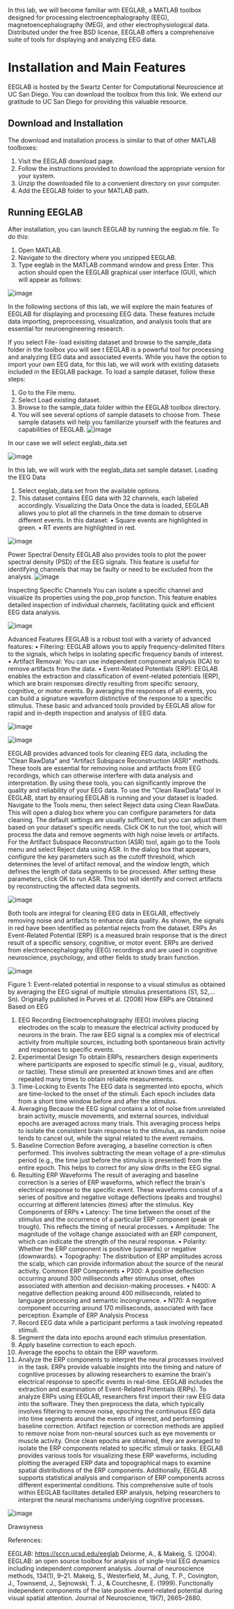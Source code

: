 In this lab, we will become familiar with EEGLAB, a MATLAB toolbox designed for processing electroencephalography (EEG), magnetoencephalography (MEG), and other electrophysiological data. Distributed under the free BSD license, EEGLAB offers a comprehensive suite of tools for displaying and analyzing EEG data.
# Installation and Main Features
EEGLAB is hosted by the Swartz Center for Computational Neuroscience at UC San Diego. You can download the toolbox from this link. We extend our gratitude to UC San Diego for providing this valuable resource.
## Download and Installation
The download and installation process is similar to that of other MATLAB toolboxes:
1.	Visit the EEGLAB download page.
2.	Follow the instructions provided to download the appropriate version for your system.
3.	Unzip the downloaded file to a convenient directory on your computer.
4.	Add the EEGLAB folder to your MATLAB path.
## Running EEGLAB
After installation, you can launch EEGLAB by running the eeglab.m file. To do this:
1.	Open MATLAB.
2.	Navigate to the directory where you unzipped EEGLAB.
3.	Type eeglab in the MATLAB command window and press Enter.
This action should open the EEGLAB graphical user interface (GUI), which will appear as follows:

![image](https://github.com/user-attachments/assets/64ba1bc2-c898-4b02-a51f-23fa5e528bda)

In the following sections of this lab, we will explore the main features of EEGLAB for displaying and processing EEG data. These features include data importing, preprocessing, visualization, and analysis tools that are essential for neuroengineering research.

If you select File- load exisiting dataset and browse to the sample_data folder in the toolbox you will see t EEGLAB is a powerful tool for processing and analyzing EEG data and associated events. While you have the option to import your own EEG data, for this lab, we will work with existing datasets included in the EEGLAB package.
To load a sample dataset, follow these steps:
1.	Go to the File menu.
2.	Select Load existing dataset.
3.	Browse to the sample_data folder within the EEGLAB toolbox directory.
4.	You will see several options of sample datasets to choose from.
These sample datasets will help you familiarize yourself with the features and capabilities of EEGLAB.
 ![image](https://github.com/user-attachments/assets/89697482-5360-40b1-b889-3f91c35ce5d8)

In our case we will select eeglab_data.set
 
![image](https://github.com/user-attachments/assets/f3e0d0bb-6a8e-4f79-afe2-7ab097f433b4)

In this lab, we will work with the eeglab_data.set sample dataset.
Loading the EEG Data
1.	Select eeglab_data.set from the available options.
2.	This dataset contains EEG data with 32 channels, each labeled accordingly.
Visualizing the Data
Once the data is loaded, EEGLAB allows you to plot all the channels in the time domain to observe different events. In this dataset:
•	Square events are highlighted in green.
•	RT events are highlighted in red.

 ![image](https://github.com/user-attachments/assets/0c9d5187-f596-4d0f-880e-594cc454acab)

Power Spectral Density
EEGLAB also provides tools to plot the power spectral density (PSD) of the EEG signals. This feature is useful for identifying channels that may be faulty or need to be excluded from the analysis.
![image](https://github.com/user-attachments/assets/4b5720cf-2034-4b5a-b452-88c2752c847c)

 
Inspecting Specific Channels
You can isolate a specific channel and visualize its properties using the pop_prop function. This feature enables detailed inspection of individual channels, facilitating quick and efficient EEG data analysis.

 ![image](https://github.com/user-attachments/assets/f3a5c313-78b1-4741-93e0-9e7ada27b37a)


Advanced Features
EEGLAB is a robust tool with a variety of advanced features:
•	Filtering: EEGLAB allows you to apply frequency-delimited filters to the signals, which helps in isolating specific frequency bands of interest.
•	Artifact Removal: You can use independent component analysis (ICA) to remove artifacts from the data.
•	Event-Related Potentials (ERP): EEGLAB enables the extraction and classification of event-related potentials (ERP), which are brain responses directly resulting from specific sensory, cognitive, or motor events. By averaging the responses of all events, you can build a signature waveform distinctive of the response to a specific stimulus.
These basic and advanced tools provided by EEGLAB allow for rapid and in-depth inspection and analysis of EEG data.
 

 ![image](https://github.com/user-attachments/assets/e68b0413-27d9-4292-8ff3-7ba4edd70a23)

![image](https://github.com/user-attachments/assets/96a44516-0b1b-4f09-8366-9adef3a38301)

EEGLAB provides advanced tools for cleaning EEG data, including the "Clean RawData" and "Artifact Subspace Reconstruction (ASR)" methods. These tools are essential for removing noise and artifacts from EEG recordings, which can otherwise interfere with data analysis and interpretation. By using these tools, you can significantly improve the quality and reliability of your EEG data.
To use the "Clean RawData" tool in EEGLAB, start by ensuring EEGLAB is running and your dataset is loaded. Navigate to the Tools menu, then select Reject data using Clean RawData. This will open a dialog box where you can configure parameters for data cleaning. The default settings are usually sufficient, but you can adjust them based on your dataset's specific needs. Click OK to run the tool, which will process the data and remove segments with high noise levels or artifacts.
For the Artifact Subspace Reconstruction (ASR) tool, again go to the Tools menu and select Reject data using ASR. In the dialog box that appears, configure the key parameters such as the cutoff threshold, which determines the level of artifact removal, and the window length, which defines the length of data segments to be processed. After setting these parameters, click OK to run ASR. This tool will identify and correct artifacts by reconstructing the affected data segments.


 ![image](https://github.com/user-attachments/assets/20b1f086-6ecb-41ab-be0c-80bd4568036d)

Both tools are integral for cleaning EEG data in EEGLAB, effectively removing noise and artifacts to enhance data quality. As shown, the signals in red have been identified as potential rejects from the dataset.
ERPs
An Event-Related Potential (ERP) is a measured brain response that is the direct result of a specific sensory, cognitive, or motor event. ERPs are derived from electroencephalography (EEG) recordings and are used in cognitive neuroscience, psychology, and other fields to study brain function.

![image](https://github.com/user-attachments/assets/a9a0979d-941b-492c-9996-28308d113321)

 
Figure 1: Event-related potential in response to a visual stimulus as obtained by averaging the EEG signal of multiple stimulus presentations (S1, S2,… Sn). Originally published in Purves et al. (2008)
How ERPs are Obtained Based on EEG
1. EEG Recording
Electroencephalography (EEG) involves placing electrodes on the scalp to measure the electrical activity produced by neurons in the brain. The raw EEG signal is a complex mix of electrical activity from multiple sources, including both spontaneous brain activity and responses to specific events.
2. Experimental Design
To obtain ERPs, researchers design experiments where participants are exposed to specific stimuli (e.g., visual, auditory, or tactile). These stimuli are presented at known times and are often repeated many times to obtain reliable measurements.
3. Time-Locking to Events
The EEG data is segmented into epochs, which are time-locked to the onset of the stimuli. Each epoch includes data from a short time window before and after the stimulus.
4. Averaging
Because the EEG signal contains a lot of noise from unrelated brain activity, muscle movements, and external sources, individual epochs are averaged across many trials. This averaging process helps to isolate the consistent brain response to the stimulus, as random noise tends to cancel out, while the signal related to the event remains.
5. Baseline Correction
Before averaging, a baseline correction is often performed. This involves subtracting the mean voltage of a pre-stimulus period (e.g., the time just before the stimulus is presented) from the entire epoch. This helps to correct for any slow drifts in the EEG signal.
6. Resulting ERP Waveforms
The result of averaging and baseline correction is a series of ERP waveforms, which reflect the brain's electrical response to the specific event. These waveforms consist of a series of positive and negative voltage deflections (peaks and troughs) occurring at different latencies (times) after the stimulus.
Key Components of ERPs
•	Latency: The time between the onset of the stimulus and the occurrence of a particular ERP component (peak or trough). This reflects the timing of neural processes.
•	Amplitude: The magnitude of the voltage change associated with an ERP component, which can indicate the strength of the neural response.
•	Polarity: Whether the ERP component is positive (upwards) or negative (downwards).
•	Topography: The distribution of ERP amplitudes across the scalp, which can provide information about the source of the neural activity.
Common ERP Components
•	P300: A positive deflection occurring around 300 milliseconds after stimulus onset, often associated with attention and decision-making processes.
•	N400: A negative deflection peaking around 400 milliseconds, related to language processing and semantic incongruence.
•	N170: A negative component occurring around 170 milliseconds, associated with face perception.
Example of ERP Analysis Process
1.	Record EEG data while a participant performs a task involving repeated stimuli.
2.	Segment the data into epochs around each stimulus presentation.
3.	Apply baseline correction to each epoch.
4.	Average the epochs to obtain the ERP waveform.
5.	Analyze the ERP components to interpret the neural processes involved in the task.
ERPs provide valuable insights into the timing and nature of cognitive processes by allowing researchers to examine the brain's electrical response to specific events in real-time.
EEGLAB includes the extraction and examination of Event-Related Potentials (ERPs). To analyze ERPs using EEGLAB, researchers first import their raw EEG data into the software. They then preprocess the data, which typically involves filtering to remove noise, epoching the continuous EEG data into time segments around the events of interest, and performing baseline correction. Artifact rejection or correction methods are applied to remove noise from non-neural sources such as eye movements or muscle activity. Once clean epochs are obtained, they are averaged to isolate the ERP components related to specific stimuli or tasks. EEGLAB provides various tools for visualizing these ERP waveforms, including plotting the averaged ERP data and topographical maps to examine spatial distributions of the ERP components. Additionally, EEGLAB supports statistical analysis and comparison of ERP components across different experimental conditions. This comprehensive suite of tools within EEGLAB facilitates detailed ERP analysis, helping researchers to interpret the neural mechanisms underlying cognitive processes.

![image](https://github.com/user-attachments/assets/a08042ef-f501-44f4-98c7-48a0612d7055)

 
Drawsyness

References:

EEGLAB: https://sccn.ucsd.edu/eeglab
Delorme, A., & Makeig, S. (2004). EEGLAB: an open source toolbox for analysis of single-trial EEG dynamics including independent component analysis. Journal of neuroscience methods, 134(1), 9–21.
Makeig, S., Westerfield, M., Jung, T. P., Covington, J., Townsend, J., Sejnowski, T. J., & Courchesne, E. (1999). Functionally independent components of the late positive event-related potential during visual spatial attention. Journal of Neuroscience, 19(7), 2665–2680.
